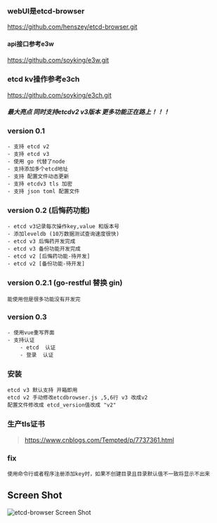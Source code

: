 ### webUI是etcd-browser
https://github.com/henszey/etcd-browser.git
#### api接口参考e3w
https://github.com/soyking/e3w.git
### etcd kv操作参考e3ch
https://github.com/soyking/e3ch.git

##### 最大亮点 同时支持etcdv2 v3版本 更多功能正在路上！！！

### version 0.1
    - 支持 etcd v2
    - 支持 etcd v3
    - 使用 go 代替了node
    - 支持添加多个etcd地址
    - 支持 配置文件动态更新
    - 支持 etcdv3 tls 加密
    - 支持 json toml 配置文件 

### version 0.2 (后悔药功能)
    - etcd v3记录每次操作key,value 和版本号
    - 添加leveldb (10万数据测试查询速度很快)
    - etcd v3 后悔药开发完成
    - etcd v3 备份功能开发完成
    - etcd v2 [后悔药功能-待开发]
    - etcd v2 [备份功能-待开发]
    
### version 0.2.1 (go-restful 替换 gin)
    能使用但是很多功能没有开发完

### version 0.3
    - 使用vue重写界面
    - 支持认证
        - etcd  认证
        - 登录  认证
### 安装
    etcd v3 默认支持 开箱即用
    etcd v2 手动修改etcdbrowser.js ,5,6行 v3 改成v2
    配置文件修改成 etcd_version值改成 "v2"

### 生产tls证书
> https://www.cnblogs.com/Tempted/p/7737361.html

### fix  
    使用命令行或者程序注册添加key时，如果不创建目录且目录默认值不一致将显示不出来
    
## Screen Shot
![etcd-browser Screen Shot](http://henszey.github.io/etcd-browser/images/etcdbrowser.png)